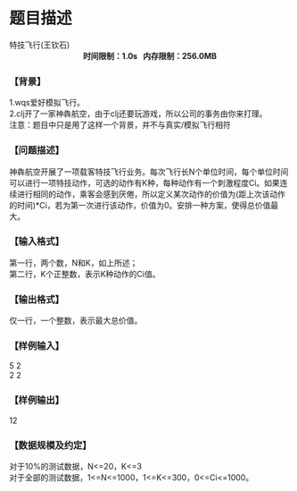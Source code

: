# 题目描述


<meta http-equiv="Content-Type" content="text/html; charset=utf-8"/>
<link type="text/css" href="../../css/Tsinsen2011.css" rel="stylesheet"/>
<div class="probtitle" id="ptit">
特技飞行(王钦石)
</div>
<div style="text-align:center;font-size:14px;font-weight:bold;vertical-align:middle;" id="pres">
时间限制：1.0s   内存限制：256.0MB
</div>
<div id="psrc" style="margin-top:20px;display:none;">
<div class="pdsec">
试题来源
</div>
<div class="pdcont">
</div>
</div>
<div id="pcont1" style="margin-top:20px;display:block;">
<h3>
【背景】
</h3>
<div class="pdcont">
1.wqs爱好模拟飞行。<br/>
2.clj开了一家神犇航空，由于clj还要玩游戏，所以公司的事务由你来打理。<br/>
注意：题目中只是用了这样一个背景，并不与真实/模拟飞行相符<br/>
</div>
<h3>
【问题描述】
</h3>
<div class="pdcont">
神犇航空开展了一项载客特技飞行业务。每次飞行长N个单位时间，每个单位时间可以进行一项特技动作，可选的动作有K种，每种动作有一个刺激程度Ci。如果连续进行相同的动作，乘客会感到厌倦，所以定义某次动作的价值为(距上次该动作的时间)*Ci，若为第一次进行该动作，价值为0。安排一种方案，使得总价值最大。<br/>
</div>
<h3>
【输入格式】
</h3>
<div class="pdcont">
第一行，两个数，N和K，如上所述；<br/>
第二行，K个正整数，表示K种动作的Ci值。<br/>
</div>
<h3>
【输出格式】
</h3>
<div class="pdcont">
仅一行，一个整数，表示最大总价值。<br/>
</div>
<h3>
【样例输入】
</h3>
<div class="pddata">
5 2<br/>
2 2<br/>
</div>
<h3>
【样例输出】
</h3>
<div class="pddata">
12<br/>
</div>
<h3>
【数据规模及约定】
</h3>
<div class="pdcont">
对于10%的测试数据，N&lt;=20，K&lt;=3<br/>
对于全部的测试数据，1&lt;=N&lt;=1000，1&lt;=K&lt;=300，0&lt;=Ci&lt;=1000。<br/>
</div>
</div>
